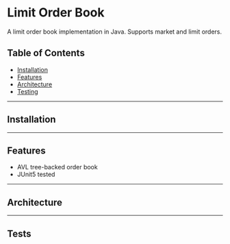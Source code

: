# Limit Order Book

A limit order book implementation in Java.
Supports market and limit orders.

## Table of Contents

- [Installation](#installation)
- [Features](#features)
- [Architecture](#architecture)
- [Testing](#testing)

---

## Installation

---

## Features

- AVL tree-backed order book
- JUnit5 tested

---

## Architecture

---

## Tests
